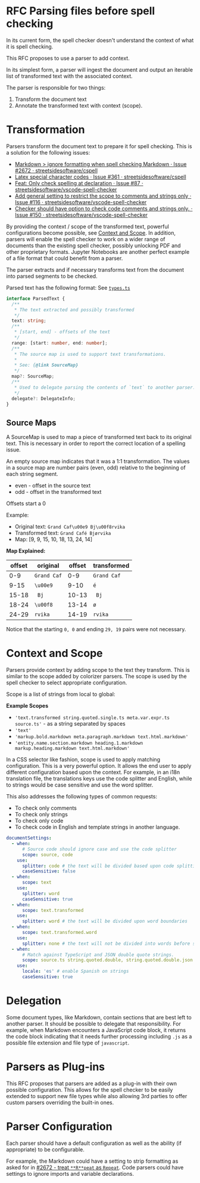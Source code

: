 # RFC Parsing files before spell checking

In its current form, the spell checker doesn't understand the context of what it is spell checking.

This RFC proposes to use a parser to add context.

In its simplest form, a parser will ingest the document and output an iterable list of transformed text with the associated context.

The parser is responsible for two things:

1. Transform the document text
1. Annotate the transformed text with context (scope).

# Transformation

Parsers transform the document text to prepare it for spell checking. This is a solution for the following issues:

- [Markdown > ignore formatting when spell checking Markdown · Issue #2672 · streetsidesoftware/cspell](https://github.com/streetsidesoftware/cspell/issues/2672)
- [Latex special character codes · Issue #361 · streetsidesoftware/cspell](https://github.com/streetsidesoftware/cspell/issues/361)
- [Feat: Only check spelling at declaration · Issue #87 · streetsidesoftware/vscode-spell-checker](https://github.com/streetsidesoftware/vscode-spell-checker/issues/87)
- [Add general setting to restrict the scope to comments and strings only · Issue #116 · streetsidesoftware/vscode-spell-checker](https://github.com/streetsidesoftware/vscode-spell-checker/issues/116)
- [Checker should have option to check code comments and strings only. · Issue #150 · streetsidesoftware/vscode-spell-checker](https://github.com/streetsidesoftware/vscode-spell-checker/issues/150)

By providing the context / scope of the transformed text, powerful configurations become possible, see [Context and Scope](#context-and-scope).
In addition, parsers will enable the spell checker to work on a wider range of documents than the existing spell checker, possibly unlocking PDF and other proprietary formats. Jupyter Notebooks are another perfect example of a file format that could benefit from a parser.

The parser extracts and if necessary transforms text from the document into parsed segments to be checked.

Parsed text has the following format: See [`types.ts`](./src/types.ts)

```ts
interface ParsedText {
  /**
   * The text extracted and possibly transformed
   */
  text: string;
  /**
   * [start, end] - offsets of the text
   */
  range: [start: number, end: number];
  /**
   * The source map is used to support text transformations.
   *
   * See: {@link SourceMap}
   */
  map?: SourceMap;
  /**
   * Used to delegate parsing the contents of `text` to another parser.
   */
  delegate?: DelegateInfo;
}
```

## Source Maps

A SourceMap is used to map a piece of transformed text back to its original text.
This is necessary in order to report the correct location of a spelling issue.

An empty source map indicates that it was a 1:1 transformation.
The values in a source map are number pairs (even, odd) relative to the beginning of each
string segment.

- even - offset in the source text
- odd - offset in the transformed text

Offsets start a 0

Example:

- Original text: `Grand Caf\u00e9 Bj\u00f8rvika`
- Transformed text: `Grand Café Bjørvika`
- Map: [9, 9, 15, 10, 18, 13, 24, 14]

**Map Explained:**

| offset | original    | offset | transformed |
| ------ | ----------- | ------ | ----------- |
| 0-9    | `Grand Caf` | 0-9    | `Grand Caf` |
| 9-15   | `\u00e9`    | 9-10   | `é`         |
| 15-18  | ` Bj`       | 10-13  | ` Bj`       |
| 18-24  | `\u00f8`    | 13-14  | `ø`         |
| 24-29  | `rvika`     | 14-19  | `rvika`     |

Notice that the starting `0, 0` and ending `29, 19` pairs were not necessary.

<!--- cspell:ignore Bjørvika rvika --->

# Context and Scope

Parsers provide context by adding scope to the text they transform. This is similar to the scope added by colorizer parsers.
The scope is used by the spell checker to select appropriate configuration.

Scope is a list of strings from local to global:

**Example Scopes**

- `'text.transformed string.quoted.single.ts meta.var.expr.ts source.ts'` - as a string separated by spaces
- `'text'`
- `'markup.bold.markdown meta.paragraph.markdown text.html.markdown'`
- `'entity.name.section.markdown heading.1.markdown markup.heading.markdown text.html.markdown'`

In a CSS selector like fashion, scope is used to apply matching configuration. This is a very powerful option. It allows the end user to apply different configuration based upon the context. For example, in an i18n translation file, the translations keys use the code splitter and English, while to strings would be case sensitive and use the word splitter.

This also addresses the following types of common requests:

- To check only comments
- To check only strings
- To check only code
- To check code in English and template strings in another language.

```yaml
documentSettings:
  - when:
      # Source code should ignore case and use the code splitter
      scope: source, code
    use:
      splitter: code # the text will be divided based upon code splitting rules
      caseSensitive: false
  - when:
      scope: text
    use:
      splitter: word
      caseSensitive: true
  - when:
      scope: text.transformed
    use:
      splitter: word # the text will be divided upon word boundaries
  - when:
      scope: text.transformed.word
    use:
      splitter: none # the text will not be divided into words before searching the dictionary.
  - when:
      # Match against TypeScript and JSON double quote strings.
      scope: source.ts string.quoted.double, string.quoted.double.json
    use:
      locale: 'es' # enable Spanish on strings
      caseSensitive: true
```

# Delegation

Some document types, like Markdown, contain sections that are best left to another parser. It should be possible to delegate that responsibility. For example, when Markdown encounters a JavaScript code block, it returns the code block indicating that it needs further processing including `.js` as a possible file extension and file type of `javascript`.

# Parsers as Plug-ins

This RFC proposes that parsers are added as a plug-in with their own possible configuration. This allows for the spell checker to be easily extended to support new file types while also allowing 3rd parties to offer custom parsers overriding the built-in ones.

# Parser Configuration

Each parser should have a default configuration as well as the ability (if appropriate) to be configurable.

For example, the Markdown could have a setting to strip formatting as asked for in [#2672 - treat `**R**peat` as `Repeat`](<(https://github.com/streetsidesoftware/cspell/issues/2672)>). Code parsers could have settings to ignore imports and variable declarations.
